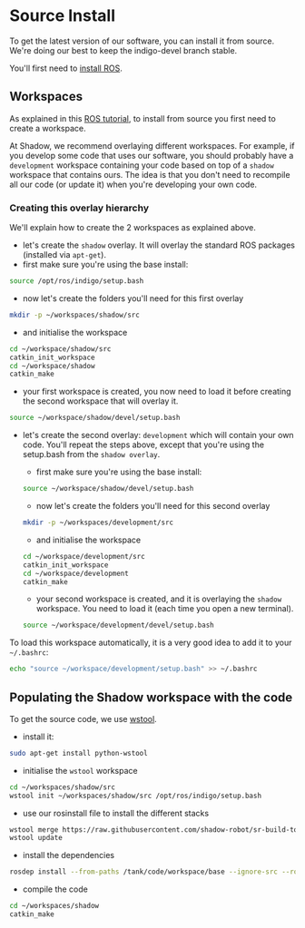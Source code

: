 # Source Install
To get the latest version of our software, you can install it from source. We're doing our best to keep the indigo-devel branch stable.

You'll first need to [install ROS](http://wiki.ros.org/indigo/Installation/Ubuntu).

## Workspaces
As explained in this [ROS tutorial](http://wiki.ros.org/catkin/Tutorials/create_a_workspace), to install from source you first need to create a workspace.

At Shadow, we recommend overlaying different workspaces. For example, if you develop some code that uses our software, you should probably have a `development` workspace containing your code based on top of a `shadow` workspace that contains ours. The idea is that you don't need to recompile all our code (or update it) when you're developing your own code.

### Creating this overlay hierarchy
We'll explain how to create the 2 workspaces as explained above.
 - let's create the `shadow` overlay. It will overlay the standard ROS packages (installed via `apt-get`).
  - first make sure you're using the base install:

  ```bash
  source /opt/ros/indigo/setup.bash
  ```

  - now let's create the folders you'll need for this first overlay

  ```bash
  mkdir -p ~/workspaces/shadow/src
  ```

  - and initialise the workspace

  ```bash
  cd ~/workspace/shadow/src
  catkin_init_workspace
  cd ~/workspace/shadow
  catkin_make
  ```

  - your first workspace is created, you now need to load it before creating the second workspace that will overlay it.

  ```bash
  source ~/workspace/shadow/devel/setup.bash
  ```

 - let's create the second overlay: `development` which will contain your own code. You'll repeat the steps above, except that you're using the setup.bash from the `shadow overlay`.

   - first make sure you're using the base install:

   ```bash
   source ~/workspace/shadow/devel/setup.bash
   ```

   - now let's create the folders you'll need for this second overlay

   ```bash
   mkdir -p ~/workspaces/development/src
   ```

   - and initialise the workspace

   ```bash
   cd ~/workspace/development/src
   catkin_init_workspace
   cd ~/workspace/development
   catkin_make
   ```

   - your second workspace is created, and it is overlaying the `shadow` workspace. You need to load it (each time you open a new terminal).

   ```bash
   source ~/workspace/development/devel/setup.bash
   ```

To load this workspace automatically, it is a very good idea to add it to your `~/.bashrc`:

```bash
echo "source ~/workspace/development/setup.bash" >> ~/.bashrc
```

## Populating the Shadow workspace with the code
To get the source code, we use [wstool](http://wiki.ros.org/wstool).

 - install it:

 ```bash
 sudo apt-get install python-wstool
 ```

 - initialise the `wstool` workspace

 ```bash
 cd ~/workspaces/shadow/src
 wstool init ~/workspaces/shadow/src /opt/ros/indigo/setup.bash
 ```

 - use our rosinstall file to install the different stacks

 ```bash
 wstool merge https://raw.githubusercontent.com/shadow-robot/sr-build-tools/master/data/shadow_robot-indigo.rosinstall
 wstool update
 ```

 - install the dependencies

 ```bash
 rosdep install --from-paths /tank/code/workspace/base --ignore-src --rosdistro=indigo
 ```

 - compile the code

 ```bash
 cd ~/workspaces/shadow
 catkin_make
 ```
